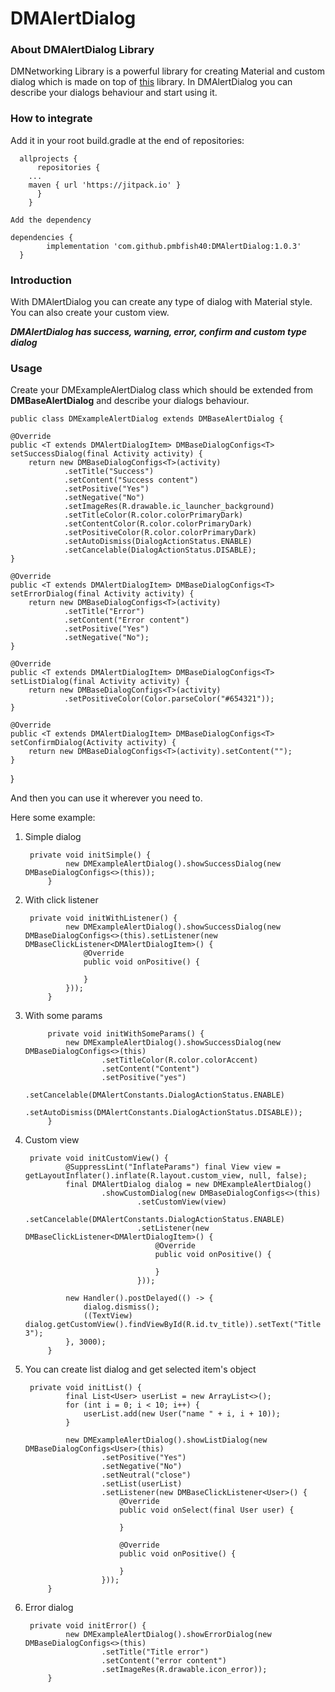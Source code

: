 # DMAlertDialog

### About DMAlertDialog Library

DMNetworking Library is a powerful library for creating Material and custom dialog which is made on top of [this](https://github.com/afollestad/material-dialogs) library.
In DMAlertDialog you can describe your dialogs behaviour and start using it.

### How to integrate


Add it in your root build.gradle at the end of repositories:


	  allprojects {
	      repositories {
		...
		maven { url 'https://jitpack.io' }
	      }
	    }
    
    Add the dependency
    
    dependencies {
	        implementation 'com.github.pmbfish40:DMAlertDialog:1.0.3'
	  }


### Introduction

With DMAlertDialog you can create any type of dialog with Material style. You can also create your custom view. 

***DMAlertDialog has success, warning, error, confirm and custom type dialog***

### Usage

Create your DMExampleAlertDialog class which should be extended from **DMBaseAlertDialog** and describe your dialogs behaviour.

	public class DMExampleAlertDialog extends DMBaseAlertDialog {

    @Override
    public <T extends DMAlertDialogItem> DMBaseDialogConfigs<T> setSuccessDialog(final Activity activity) {
        return new DMBaseDialogConfigs<T>(activity)
                .setTitle("Success")
                .setContent("Success content")
                .setPositive("Yes")
                .setNegative("No")
                .setImageRes(R.drawable.ic_launcher_background)
                .setTitleColor(R.color.colorPrimaryDark)
                .setContentColor(R.color.colorPrimaryDark)
                .setPositiveColor(R.color.colorPrimaryDark)
                .setAutoDismiss(DialogActionStatus.ENABLE)
                .setCancelable(DialogActionStatus.DISABLE);
    }

    @Override
    public <T extends DMAlertDialogItem> DMBaseDialogConfigs<T> setErrorDialog(final Activity activity) {
        return new DMBaseDialogConfigs<T>(activity)
                .setTitle("Error")
                .setContent("Error content")
                .setPositive("Yes")
                .setNegative("No");
    }

    @Override
    public <T extends DMAlertDialogItem> DMBaseDialogConfigs<T> setListDialog(final Activity activity) {
        return new DMBaseDialogConfigs<T>(activity)
                .setPositiveColor(Color.parseColor("#654321"));
    }

    @Override
    public <T extends DMAlertDialogItem> DMBaseDialogConfigs<T> setConfirmDialog(Activity activity) {
        return new DMBaseDialogConfigs<T>(activity).setContent("");
    }
}

And then you can use it wherever you need to.

Here some example:

1. Simple dialog

		private void initSimple() {
		        new DMExampleAlertDialog().showSuccessDialog(new DMBaseDialogConfigs<>(this));
		    }

2. With click listener

		private void initWithListener() {
		        new DMExampleAlertDialog().showSuccessDialog(new DMBaseDialogConfigs<>(this).setListener(new DMBaseClickListener<DMAlertDialogItem>() {
		            @Override
		            public void onPositive() {
		
		            }
		        }));
		    }

3. With some params

		    private void initWithSomeParams() {
		        new DMExampleAlertDialog().showSuccessDialog(new DMBaseDialogConfigs<>(this)
		                .setTitleColor(R.color.colorAccent)
		                .setContent("Content")
		                .setPositive("yes")
		                .setCancelable(DMAlertConstants.DialogActionStatus.ENABLE)
		                .setAutoDismiss(DMAlertConstants.DialogActionStatus.DISABLE));
		    }

4. Custom view

		private void initCustomView() {
		        @SuppressLint("InflateParams") final View view = getLayoutInflater().inflate(R.layout.custom_view, null, false);
		        final DMAlertDialog dialog = new DMExampleAlertDialog()
		                .showCustomDialog(new DMBaseDialogConfigs<>(this)
		                        .setCustomView(view)
		                        .setCancelable(DMAlertConstants.DialogActionStatus.ENABLE)
		                        .setListener(new DMBaseClickListener<DMAlertDialogItem>() {
		                            @Override
		                            public void onPositive() {
		
		                            }
		                        }));
		
		        new Handler().postDelayed(() -> {
		            dialog.dismiss();
		            ((TextView) dialog.getCustomView().findViewById(R.id.tv_title)).setText("Title 3");
		        }, 3000);
		    }

5. You can create list dialog and get selected item's object

		private void initList() {
		        final List<User> userList = new ArrayList<>();
		        for (int i = 0; i < 10; i++) {
		            userList.add(new User("name " + i, i + 10));
		        }
		
		        new DMExampleAlertDialog().showListDialog(new DMBaseDialogConfigs<User>(this)
		                .setPositive("Yes")
		                .setNegative("No")
		                .setNeutral("close")
		                .setList(userList)
		                .setListener(new DMBaseClickListener<User>() {
		                    @Override
		                    public void onSelect(final User user) {
		
		                    }
		
		                    @Override
		                    public void onPositive() {
		
		                    }
		                }));
		    }
		    
6. Error dialog

		private void initError() {
		        new DMExampleAlertDialog().showErrorDialog(new DMBaseDialogConfigs<>(this)
		                .setTitle("Title error")
		                .setContent("error content")
		                .setImageRes(R.drawable.icon_error));
		    }
